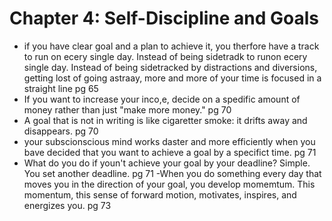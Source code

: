 # Chapter 4: Self-Discipline and Goals

- if you have clear goal and a plan to achieve it, you therfore have a track to run on ecery single day. Instead of being sidetradk to runon ecery single day.
Instead of being sidetracked by distractions and diversions, getting lost of going astraay, more and more of your time is focused in a 
straight line pg 65
- If you want to increase your inco,e, decide on a spedific amount of money rather than just "make more money." pg 70
- A goal that is not in writing is like cigaretter smoke: it drifts away and disappears. pg 70
- your subscionscious mind works daster and more efficiently when you bave decided that you want to achieve a goal by a specifict time. pg 71
- What do you do if youn't achieve your goal by your deadline? Simple. You set another deadline. pg 71
-When you do something every day that moves you in the direction of your goal, you develop momemtum. This momentum, this sense of forward motion, motivates, inspires, and energizes you. pg 73

